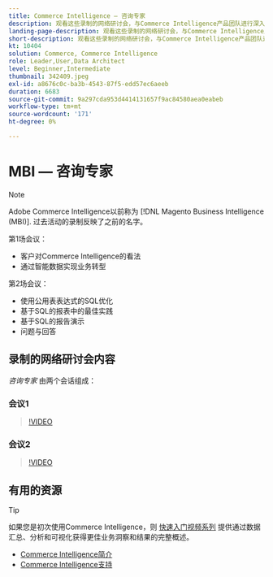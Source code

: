 ```yaml
---
title: Commerce Intelligence — 咨询专家
description: 观看这些录制的网络研讨会，与Commerce Intelligence产品团队进行深入探讨，包括通过智能数据实现业务转型。
landing-page-description: 观看这些录制的网络研讨会，与Commerce Intelligence产品团队进行深入探讨，包括通过智能数据实现业务转型。
short-description: 观看这些录制的网络研讨会，与Commerce Intelligence产品团队进行深入探讨，包括通过智能数据实现业务转型。
kt: 10404
solution: Commerce, Commerce Intelligence
role: Leader,User,Data Architect
level: Beginner,Intermediate
thumbnail: 342409.jpeg
exl-id: a8676c0c-ba3b-4543-87f5-edd57ec6aeeb
duration: 6683
source-git-commit: 9a297cda953d4414131657f9ac84580aea0eabeb
workflow-type: tm+mt
source-wordcount: '171'
ht-degree: 0%

---
```


# MBI — 咨询专家

>[!NOTE]
>
>Adobe Commerce Intelligence以前称为 [!DNL Magento Business Intelligence (MBI)]. 过去活动的录制反映了之前的名字。

第1场会议：

- 客户对Commerce Intelligence的看法
- 通过智能数据实现业务转型

第2场会议：

- 使用公用表表达式的SQL优化
- 基于SQL的报表中的最佳实践
- 基于SQL的报告演示
- 问题与回答

## 录制的网络研讨会内容

_咨询专家_ 由两个会话组成：

### 会议1

>[!VIDEO](https://video.tv.adobe.com/v/342409?quality=12&learn=on)

### 会议2

>[!VIDEO](https://video.tv.adobe.com/v/342410?quality=12&learn=on)

## 有用的资源

>[!TIP]
>
>如果您是初次使用Commerce Intelligence，则 [快速入门视频系列](https://experienceleague.adobe.com/docs/commerce-learn/tutorials/mbi/introduction/1-overview.html) 提供通过数据汇总、分析和可视化获得更佳业务洞察和结果的完整概述。

- [Commerce Intelligence简介](https://experienceleague.adobe.com/docs/commerce-business-intelligence/mbi/getting-started.html)
- [Commerce Intelligence支持](https://experienceleague.adobe.com/docs/commerce-knowledge-base/kb/troubleshooting/miscellaneous/mbi-service-policies.html)

